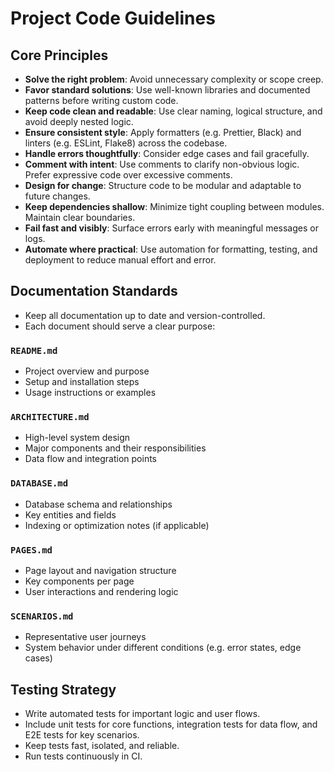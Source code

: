 # Project Code Guidelines

## Core Principles

- **Solve the right problem**: Avoid unnecessary complexity or scope creep.
- **Favor standard solutions**: Use well-known libraries and documented patterns before writing custom code.
- **Keep code clean and readable**: Use clear naming, logical structure, and avoid deeply nested logic.
- **Ensure consistent style**: Apply formatters (e.g. Prettier, Black) and linters (e.g. ESLint, Flake8) across the codebase.
- **Handle errors thoughtfully**: Consider edge cases and fail gracefully.
- **Comment with intent**: Use comments to clarify non-obvious logic. Prefer expressive code over excessive comments.
- **Design for change**: Structure code to be modular and adaptable to future changes.
- **Keep dependencies shallow**: Minimize tight coupling between modules. Maintain clear boundaries.
- **Fail fast and visibly**: Surface errors early with meaningful messages or logs.
- **Automate where practical**: Use automation for formatting, testing, and deployment to reduce manual effort and error.

## Documentation Standards

- Keep all documentation up to date and version-controlled.
- Each document should serve a clear purpose:

### `README.md`
- Project overview and purpose
- Setup and installation steps
- Usage instructions or examples

### `ARCHITECTURE.md`
- High-level system design
- Major components and their responsibilities
- Data flow and integration points

### `DATABASE.md`
- Database schema and relationships
- Key entities and fields
- Indexing or optimization notes (if applicable)

### `PAGES.md`
- Page layout and navigation structure
- Key components per page
- User interactions and rendering logic

### `SCENARIOS.md`
- Representative user journeys
- System behavior under different conditions (e.g. error states, edge cases)

## Testing Strategy

- Write automated tests for important logic and user flows.
- Include unit tests for core functions, integration tests for data flow, and E2E tests for key scenarios.
- Keep tests fast, isolated, and reliable.
- Run tests continuously in CI.
